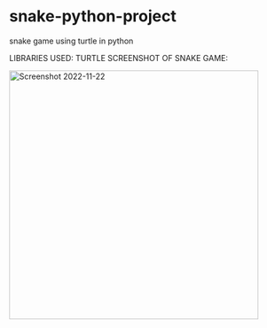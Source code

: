 # snake-python-project
snake game using turtle in python

LIBRARIES USED:
TURTLE
SCREENSHOT OF SNAKE GAME:


<img width="449" alt="Screenshot 2022-11-22 " src="https://user-images.githubusercontent.com/114097606/203244907-c29b9ffb-aed3-40d1-b7e8-9c47e837b66c.png">
